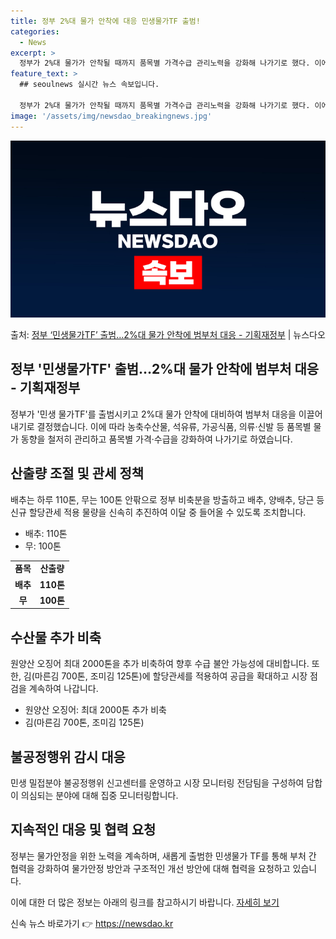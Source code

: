 ```yaml
---
title: 정부 2%대 물가 안착에 대응 민생물가TF 출범!
categories:
  - News
excerpt: >
  정부가 2%대 물가가 안착될 때까지 품목별 가격수급 관리노력을 강화해 나가기로 했다. 이에,배추는 하루110…
feature_text: >
  ## seoulnews 실시간 뉴스 속보입니다.

  정부가 2%대 물가가 안착될 때까지 품목별 가격수급 관리노력을 강화해 나가기로 했다. 이에,배추는 하루110…
image: '/assets/img/newsdao_breakingnews.jpg'
---
```


![뉴스다오 속보](/assets/img/newsdao_breakingnews.jpg)

<p>출처: <a href="https://newsdao.kr/3726" rel="dofollow">정부 ‘민생물가TF’ 출범…2%대 물가 안착에 범부처 대응 - 기획재정부</a> | 뉴스다오</p>

<h2 data-ke-size="size26">정부 '민생물가TF' 출범…2%대 물가 안착에 범부처 대응 - 기획재정부</h2>
<p data-ke-size="size16">정부가 '민생 물가TF'를 출범시키고 2%대 물가 안착에 대비하여 범부처 대응을 이끌어내기로 결정했습니다. 이에 따라 농축수산물, 석유류, 가공식품, 의류·신발 등 품목별 물가 동향을 철저히 관리하고 품목별 가격·수급을 강화하여 나가기로 하였습니다.</p>

<h2 data-ke-size="size26">산출량 조절 및 관세 정책</h2>
<p data-ke-size="size16">배추는 하루 110톤, 무는 100톤 안팎으로 정부 비축분을 방출하고 배추, 양배추, 당근 등 신규 할당관세 적용 물량을 신속히 추진하여 이달 중 들어올 수 있도록 조치합니다.</p>
<ul>
<li>배추: 110톤</li>
<li>무: 100톤</li>
</ul>
<table>
  <tr>
    <td style="text-align: center; height: 17px;"><b>품목</b></td>
    <td style="text-align: center; height: 17px;"><b>산출량</b></td>
  </tr>
  <tr>
    <td style="text-align: center; height: 17px;"><b>배추</b></td>
    <td style="text-align: center; height: 17px;"><b>110톤</b></td>
  </tr>
  <tr>
    <td style="text-align: center; height: 17px;"><b>무</b></td>
    <td style="text-align: center; height: 17px;"><b>100톤</b></td>
  </tr>
</table>

<h2 data-ke-size="size26">수산물 추가 비축</h2>
<p data-ke-size="size16">원양산 오징어 최대 2000톤을 추가 비축하여 향후 수급 불안 가능성에 대비합니다. 또한, 김(마른김 700톤, 조미김 125톤)에 할당관세를 적용하여 공급을 확대하고 시장 점검을 계속하여 나갑니다.</p>
<ul>
<li>원양산 오징어: 최대 2000톤 추가 비축</li>
<li>김(마른김 700톤, 조미김 125톤)</li>
</ul>

<h2 data-ke-size="size26">불공정행위 감시 대응</h2>
<p data-ke-size="size16">민생 밀접분야 불공정행위 신고센터를 운영하고 시장 모니터링 전담팀을 구성하여 담합이 의심되는 분야에 대해 집중 모니터링합니다.</p>

<h2 data-ke-size="size26">지속적인 대응 및 협력 요청</h2>
<p data-ke-size="size16">정부는 물가안정을 위한 노력을 계속하며, 새롭게 출범한 민생물가 TF를 통해 부처 간 협력을 강화하여 물가안정 방안과 구조적인 개선 방안에 대해 협력을 요청하고 있습니다.</p>

이에 대한 더 많은 정보는 아래의 링크를 참고하시기 바랍니다. <a href="https://newsdao.kr/3726">자세히 보기</a> 

신속 뉴스 바로가기 👉 <a href="https://newsdao.kr" rel="dofollow">https://newsdao.kr</a>


